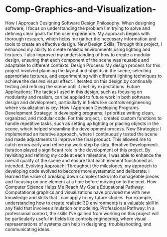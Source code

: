 # Comp-Graphics-and-Visualization-
How I Approach Designing Software
Design Philosophy: When designing software, I focus on understanding the problem I'm trying to solve and defining clear goals for the user experience. My approach begins with thorough research, which helps me gather the necessary information and tools to create an effective design.
New Design Skills: Through this project, I enhanced my ability to create realistic environments using lighting and textures. I also improved my understanding of how to create a modular design, ensuring that each component of the scene was reusable and adaptable to different contexts.
Design Process: My design process for this project involved planning the layout and objects in the scene, selecting appropriate textures, and experimenting with different lighting techniques to achieve the desired visual effect. I iterated on this design by continually testing and refining the scene until it met my expectations.
Future Applications: The tactics I used in this design, such as focusing on modularity and realism, can be applied to future work in both software design and development, particularly in fields like controls engineering where visualization is key.
How I Approach Developing Programs
Development Strategy: In developing programs, I prioritize writing clean, organized, and modular code. For this project, I created custom functions to handle repetitive tasks, such as setting up lighting or placing objects in the scene, which helped streamline the development process.
New Strategies: I implemented an iterative approach, where I continuously tested the scene and made adjustments to improve the final product. This allowed me to catch errors early and refine my work step by step.
Iterative Development: Iteration played a significant role in the development of this project. By revisiting and refining my code at each milestone, I was able to enhance the overall quality of the scene and ensure that each element functioned as intended.
Evolving Approach: Throughout the milestones, my approach to developing code evolved to become more systematic and deliberate. I learned the value of breaking down complex tasks into manageable pieces and focusing on one element at a time before moving on to the next.
How Computer Science Helps Me Reach My Goals
Educational Pathway: Computational graphics and visualizations have provided me with new knowledge and skills that I can apply to my future studies. For example, understanding how to create realistic 3D environments is a valuable skill in any field that involves simulation or modeling.
Professional Pathway: In a professional context, the skills I've gained from working on this project will be particularly useful in fields like controls engineering, where visual representations of systems can help in designing, troubleshooting, and communicating ideas.
